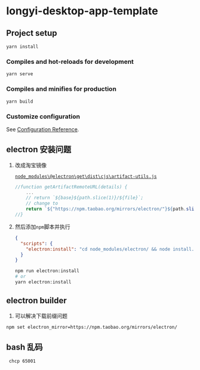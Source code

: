 # longyi-desktop-app-template

## Project setup

```
yarn install
```

### Compiles and hot-reloads for development

```
yarn serve
```

### Compiles and minifies for production

```
yarn build
```

### Customize configuration

See [Configuration Reference](https://cli.vuejs.org/config/).

## electron 安装问题

1. 改成淘宝镜像

   [`node_modules\@electron\get\dist\cjs\artifact-utils.js`](node_modules/@electron/get/dist/cjs/artifact-utils.js)

   ```js
   //function getArtifactRemoteURL(details) {
       ...
       // return `${base}${path.slice(1)}/${file}`;
       // change to
       return `${"https://npm.taobao.org/mirrors/electron/"}${path.slice(1)}/${file}`;
   //}
   ```

2. 然后添加`npm`脚本并执行

   ```json
   {
     "scripts": {
       "electron:install": "cd node_modules/electron/ && node install.js && cd ../../"
     }
   }
   ```

   ```sh
   npm run electron:install
   # or
   yarn electron:install
   ```

## electron builder

1. 可以解决下载前缀问题

```sh
npm set electron_mirror=https://npm.taobao.org/mirrors/electron/
```

## bash 乱码

```sh
 chcp 65001
```

